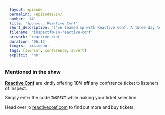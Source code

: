 ```yaml
---
  layout: episode
  permalink: /episodes/14/
  number: '14'
  title: 'Sponsor: Reactive Conf'
  short_description: "I've teamed up with Reactive Conf. A three day tech conference about the future of development. Find out more about the show's first sponsor."
  filename: 'inspectfm-14-reactive-conf'
  artwork: 'reactive-conf'
  duration: '06:12'
  length: '14616690'
  tags: [sponsor, conference, advert]
  explicit: 'no'
---
```


### Mentioned in the show

**[Reactive Conf](https://reactiveconf.com/)** are kindly offering **10% off** any conference ticket to listeners of Inspect.

Simply enter the code **`INSPECT`** while making your ticket selection.

Head over to [reactiveconf.com](https://reactiveconf.com/) to find out more and buy tickets.
